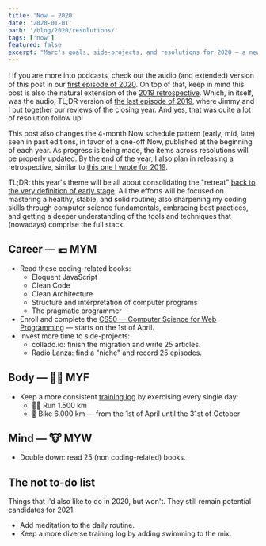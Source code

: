 ```yaml
---
title: 'Now — 2020'
date: '2020-01-01'
path: '/blog/2020/resolutions/'
tags: ['now']
featured: false
excerpt: "Marc's goals, side-projects, and resolutions for 2020 — a new asynchronous approach to the nownownow idea."
---
```


ℹ️ If you are more into podcasts, check out the audio (and extended) version of this post in our [first episode of 2020](https://radiolanza.simplecast.com/episodes/20). On top of that, keep in mind this post is also the natural extension of the [2019 retrospective](/blog/2019/retrospective). Which, in itself, was the audio, TL;DR version of [the last episode of 2019](https://radiolanza.simplecast.com/episodes/19), where Jimmy and I put together our reviews of the closing year. And yes, that was quite a lot of resolution follow up!

This post also changes the 4-month Now schedule pattern (early, mid, late) seen in past editions, in favor of a one-off Now, published at the beginning of each year. As progress is being made, the items across resolutions will be properly updated. By the end of the year, I also plan in releasing a retrospective, similar to [this one I wrote for 2019](/blog/2019/retrospective).

TL;DR: this year's theme will be all about consolidating the "retreat" [back to the very definition of early stage](/blog/2020/hi-from-gamestry). All the efforts will be focused on mastering a healthy, stable, and solid routine; also sharpening my coding skills through computer science fundamentals, embracing best practices, and getting a deeper understanding of the tools and techniques that (nowadays) comprise the full stack.

## Career — 💶 MYM

- Read these coding-related books:
  - Eloquent JavaScript
  - Clean Code
  - Clean Architecture
  - Structure and interpretation of computer programs
  - The pragmatic programmer
- Enroll and complete the [CS50 — Computer Science for Web Programming](https://www.edx.org/professional-certificate/harvardx-computer-science-for-web-programming) — starts on the 1st of April.
- Invest more time to side-projects:
  - collado.io: finish the migration and write 25 articles.
  - Radio Lanza: find a "niche" and record 25 episodes.

## Body — 🏋️‍♂️ MYF

- Keep a more consistent [training log](https://www.strava.com/athletes/1113999/training/log) by exercising every single day:
  - 🏃‍♂️ Run 1.500 km
  - 🚴 Bike 6.000 km — from the 1st of April until the 31st of October

## Mind — 🐮 MYW

- Double down: read 25 (non coding-related) books.

## The not to-do list

Things that I'd also like to do in 2020, but won't. They still remain potential candidates for 2021.

- Add meditation to the daily routine.
- Keep a more diverse training log by adding swimming to the mix.
